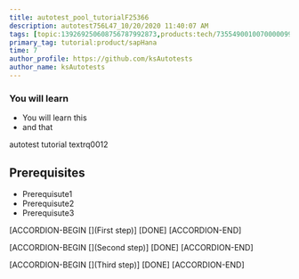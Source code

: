 ```yaml
---
title: autotest_pool_tutorialF25366
description: autotest756L47_10/20/2020 11:40:07 AM
tags: [topic:139269250608756787992873,products:tech/73554900100700000996,tutorial:experience/advanced]
primary_tag: tutorial:product/sapHana
time: 7
author_profile: https://github.com/ksAutotests
author_name: ksAutotests
---
```

### You will learn
- You will learn this
- and that

autotest tutorial textrq0012

## Prerequisites
- Prerequisute1
- Prerequisute2
- Prerequisute3

[ACCORDION-BEGIN [](First step)]
[DONE]
[ACCORDION-END]

[ACCORDION-BEGIN [](Second step)]
[DONE]
[ACCORDION-END]

[ACCORDION-BEGIN [](Third step)]
[DONE]
[ACCORDION-END]


